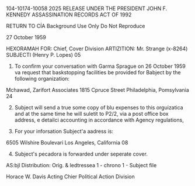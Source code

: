 104-10174-10058 2025 RELEASE UNDER THE PRESIDENT JOHN F. KENNEDY ASSASSINATION RECORDS ACT OF 1992

RETURN TO CÍA
Background Use Only
Do Not Reproduce

27 October 1959

HEXORAMAH FOR: Chief, Cover Division
ARTIZITION: Mr. Strange (x-8264)
SUBJECTI (Henry P. Lopes)
05

1. To confirm your conversation with Garma Sprague on
26 October 1959 va request that baskstopping facilities be provided
for Babject by the following organization:

Mchawad, Zarifort Associates
1815 Cpruce Street
Philadelphia, Pomsylvania
24

2. Subject will send a true some copy of blu expenses to this
orguizatica and at the same time he will suletit to P2/2, via
a post office box address, e detailci accounting in accordance with
Agency regulations,

3. For your inforsation Subject'a aadress is:

6505 Wilshire Boulevari
Los Angeles, California
08

4. Subject's pecadora is forwarded under seperate cover.

AS:bjl
Distribution:
Orig. & ledtressea
1 - chrono
1 - Subject file

Horace W. Davis
Acting Chier
Political Action Division
